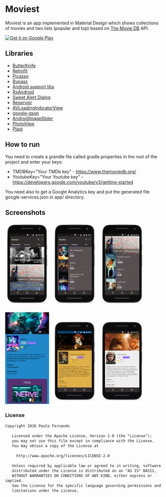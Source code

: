 # Moviest
Moviest is an app implemented in Material Design which shows collections of movies and two lists (popular and top) based on <a href="https://www.themoviedb.org/">The Movie DB</a> API.

<a href="https://play.google.com/store/apps/details?id=br.net.paulofernando.moviest">
<img width="31%" alt="Get it on Google Play" src="http://steverichey.github.io/google-play-badge-svg/img/en_get.svg" />
</a>

## Libraries

* <a href="http://jakewharton.github.io/butterknife/">ButterKnife</a>
* <a href="https://github.com/square/retrofit/">Retrofit</a>
* <a href="https://github.com/square/picasso/">Picasso</a>
* <a href="https://github.com/Uncodin/bypass/">Bypass</a>
* <a href="https://android.googlesource.com/platform/frameworks/support/">Android support libs</a>
* <a href="https://github.com/ReactiveX/RxJava/">RxAndroid</a>
* <a href="https://github.com/pedant/sweet-alert-dialog/">Sweet Alert Dialog</a>
* <a href="https://github.com/anupcowkur/Reservoir/">Reservoir</a>
* <a href="https://github.com/81813780/AVLoadingIndicatorView/">AVLoadingIndicatorView</a>
* <a href="https://github.com/google/gson/">google-gson</a>
* <a href="https://github.com/daimajia/AndroidImageSlider/">AndroidImageSlider</a>
* <a href="https://github.com/chrisbanes/PhotoView/">PhotoView</a>
* <a href="https://github.com/nickbutcher/plaid/">Plaid</a>

## How to run

You need to create a grandle file called gradle.properties in the root of the project and enter your keys:
* TMDBKey="Your TMDb key" - https://www.themoviedb.org/
* YoutubeKey="Your Youtube key" - https://developers.google.com/youtube/v3/getting-started

You need also to get a Google Analytics key and put the generated file google-services.json in app/ directory.

## Screenshots

<img src="https://github.com/paulofernando/moviest/blob/master/screenshots/collections.png" width="28%" /> &nbsp; <img src="https://github.com/paulofernando/moviest/blob/master/screenshots/lists.png" width="28%" /> &nbsp; <img src="https://github.com/paulofernando/moviest/blob/master/screenshots/collection.png" width="28%" />

<img src="https://github.com/paulofernando/moviest/blob/master/screenshots/details-full.png" width="28%" /> &nbsp; <img src="https://github.com/paulofernando/moviest/blob/master/screenshots/details-1.png" width="28%" /> &nbsp; <img src="https://github.com/paulofernando/moviest/blob/master/screenshots/details-2.png" width="28%" />

### License


```
Copyright 2016 Paulo Fernando

   Licensed under the Apache License, Version 2.0 (the "License");
   you may not use this file except in compliance with the License.
   You may obtain a copy of the License at

     http://www.apache.org/licenses/LICENSE-2.0

   Unless required by applicable law or agreed to in writing, software
   distributed under the License is distributed on an "AS IS" BASIS,
   WITHOUT WARRANTIES OR CONDITIONS OF ANY KIND, either express or implied.
   See the License for the specific language governing permissions and
   limitations under the License.
```
